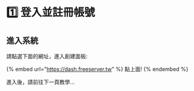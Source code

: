 # 1️⃣ 登入並註冊帳號

## 進入系統

請點選下面的網址，進入創建面板:

{% embed url="https://dash.freeserver.tw" %}
點上面!
{% endembed %}

進入後，請前往下一頁教學...
